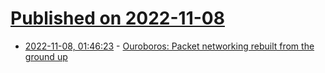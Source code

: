 # [Published on 2022-11-08](index.md)

* [2022-11-08, 01:46:23](https://news.ycombinator.com/item?id=33515022) - [Ouroboros: Packet networking rebuilt from the ground up](https://ouroboros.rocks/)
